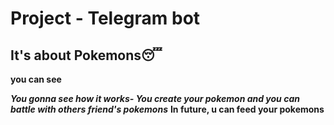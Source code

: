 # Project - Telegram bot
## It's about Pokemons😴
__you can see__

***You gonna see how it works- You create your pokemon and you can battle with others friend's pokemons***
__In future, u can feed your pokemons__

